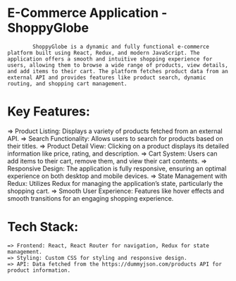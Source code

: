 # E-Commerce Application - ShoppyGlobe
            ShoppyGlobe is a dynamic and fully functional e-commerce platform built using React, Redux, and modern JavaScript. The application offers a smooth and intuitive shopping experience for users, allowing them to browse a wide range of products, view details, and add items to their cart. The platform fetches product data from an external API and provides features like product search, dynamic routing, and shopping cart management.

# Key Features:
   => Product Listing: Displays a variety of products fetched from an external API.
   => Search Functionality: Allows users to search for products based on their titles.
   => Product Detail View: Clicking on a product displays its detailed information like price, 
         rating, and description.
   => Cart System: Users can add items to their cart, remove them, and view their cart contents.
   => Responsive Design: The application is fully responsive, ensuring an optimal experience on 
        both desktop and mobile devices.
   => State Management with Redux: Utilizes Redux for managing the application’s state, 
        particularly the shopping cart.
   => Smooth User Experience: Features like hover effects and smooth transitions for an engaging 
      shopping experience.

# Tech Stack:
    => Frontend: React, React Router for navigation, Redux for state management.
    => Styling: Custom CSS for styling and responsive design.
    => API: Data fetched from the https://dummyjson.com/products API for product information.
